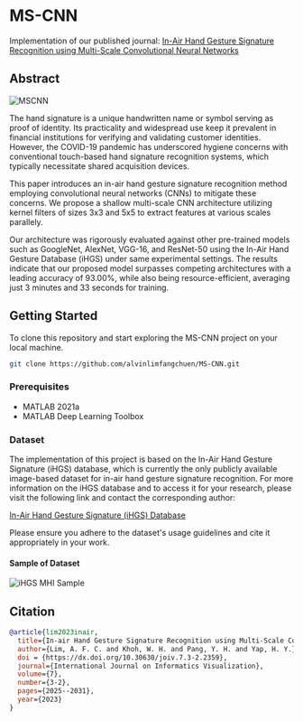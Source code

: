 # MS-CNN

Implementation of our published journal: [In-Air Hand Gesture Signature Recognition using Multi-Scale Convolutional Neural Networks](https://joiv.org/index.php/joiv/article/view/2359)

## Abstract

![MSCNN](https://alvinlfc.com/image/mscnn/mscnn.jpg)

The hand signature is a unique handwritten name or symbol serving as proof of identity. Its practicality and widespread use keep it prevalent in financial institutions for verifying and validating customer identities. However, the COVID-19 pandemic has underscored hygiene concerns with conventional touch-based hand signature recognition systems, which typically necessitate shared acquisition devices.

This paper introduces an in-air hand gesture signature recognition method employing convolutional neural networks (CNNs) to mitigate these concerns. We propose a shallow multi-scale CNN architecture utilizing kernel filters of sizes 3x3 and 5x5 to extract features at various scales parallely.

Our architecture was rigorously evaluated against other pre-trained models such as GoogleNet, AlexNet, VGG-16, and ResNet-50 using the In-Air Hand Gesture Database (iHGS) under same experimental settings. The results indicate that our proposed model surpasses competing architectures with a leading accuracy of 93.00%, while also being resource-efficient, averaging just 3 minutes and 33 seconds for training.

## Getting Started

To clone this repository and start exploring the MS-CNN project on your local machine.

```bash
git clone https://github.com/alvinlimfangchuen/MS-CNN.git
```

### Prerequisites

- MATLAB 2021a
- MATLAB Deep Learning Toolbox

### Dataset

The implementation of this project is based on the In-Air Hand Gesture Signature (iHGS) database, which is currently the only publicly available image-based dataset for in-air hand gesture signature recognition.
For more information on the iHGS database and to access it for your research, please visit the following link and contact the corresponding author:

[In-Air Hand Gesture Signature (iHGS) Database](https://www.ncbi.nlm.nih.gov/pmc/articles/PMC10439358/)

Please ensure you adhere to the dataset's usage guidelines and cite it appropriately in your work.

#### Sample of Dataset

![iHGS MHI Sample](https://alvinlfc.com/image/mscnn/sample.jpg)


## Citation

```bibtex
@article{lim2023inair,
  title={In-air Hand Gesture Signature Recognition using Multi-Scale Convolutional Neural Networks},
  author={Lim, A. F. C. and Khoh, W. H. and Pang, Y. H. and Yap, H. Y.},
  doi = {https://dx.doi.org/10.30630/joiv.7.3-2.2359},
  journal={International Journal on Informatics Visualization},
  volume={7},
  number={3-2},
  pages={2025--2031},
  year={2023}
}
```
